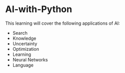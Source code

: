 # AI-with-Python
This learning will cover the following applications of AI:
* Search
* Knowledge
* Uncertainty
* Optimization
* Learning
* Neural Networks
* Language
